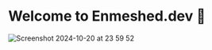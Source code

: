 # Welcome to Enmeshed.dev 👋

![Screenshot 2024-10-20 at 23 59 52](https://github.com/user-attachments/assets/2386b1a4-cdb9-445c-b8d3-6ce8db69c86b)
